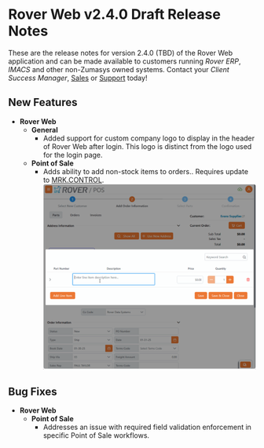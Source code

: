 # Rover Web v2.4.0 Draft Release Notes

<badge text= "Version 2.4.0 Draft" vertical="middle" />

<PageHeader />

These are the release notes for version 2.4.0 (TBD) of the Rover Web application and can be made available to customers running _Rover ERP_, _IMACS_ and other non-Zumasys owned systems. Contact your _Client Success Manager_, [Sales](mailto:sales@zumasys.com?subject=Rover%20Web%20v2.4.0) or [Support](mailto:help@zumasys.com?subject=Rover%20Web%20v2.4.0) today!

## New Features

- **Rover Web**
    - **General**
      - Added support for custom company logo to display in the header of Rover Web after login.  This logo is distinct from the logo used for the login page.
    - **Point of Sale**
      - Adds ability to add non-stock items to orders.. Requires update to [MRK.CONTROL](../../../../rover/AP-OVERVIEW/AP-ENTRY/AP-E/AP-E-1/CURRENCY-CONTROL/SO-E/MRK-CONTROL/MRK-CONTROL-6/README.md#allow-non-stock-parts).
        ![Non-Stock Items](./pos-non-stock.gif)  

## Bug Fixes

- **Rover Web**
    - **Point of Sale**
      - Addresses an issue with required field validation enforcement in specific Point of Sale workflows.
    
  